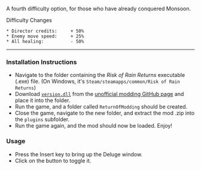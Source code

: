 A fourth difficulty option, for those who have already conquered Monsoon.

Difficulty Changes 
```
* Director credits:     + 50%
* Enemy move speed:     + 25%
* All healing:          - 50%
```

---

### Installation Instructions

* Navigate to the folder containing the *Risk of Rain Returns* executable (.exe) file.  (On Windows, it's `Steam/steamapps/common/Risk of Rain Returns`)
* Download [`version.dll`](https://github.com/return-of-modding/ReturnOfModding/releases/tag/nightly) from the [unofficial modding GitHub page](https://github.com/return-of-modding/ReturnOfModding/) and place it into the folder.
* Run the game, and a folder called `ReturnOfModding` should be created.
* Close the game, navigate to the new folder, and extract the mod .zip into the `plugins` subfolder.
* Run the game again, and the mod should now be loaded. Enjoy!


### Usage
* Press the Insert key to bring up the Deluge window.
* Click on the button to toggle it.